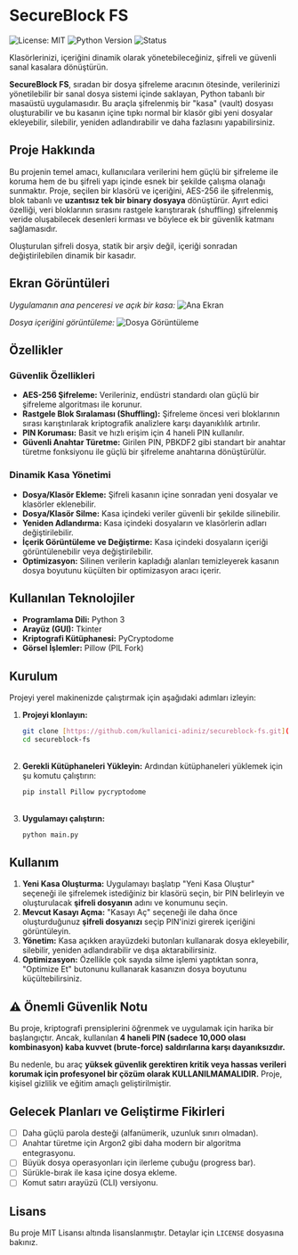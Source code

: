 # SecureBlock FS

![License: MIT](https://img.shields.io/badge/License-MIT-yellow.svg)
![Python Version](https://img.shields.io/badge/python-3.x-blue.svg)
![Status](https://img.shields.io/badge/status-aktif-brightgreen)

Klasörlerinizi, içeriğini dinamik olarak yönetebileceğiniz, şifreli ve güvenli sanal kasalara dönüştürün.

**SecureBlock FS**, sıradan bir dosya şifreleme aracının ötesinde, verilerinizi yönetilebilir bir sanal dosya sistemi içinde saklayan, Python tabanlı bir masaüstü uygulamasıdır. Bu araçla şifrelenmiş bir "kasa" (vault) dosyası oluşturabilir ve bu kasanın içine tıpkı normal bir klasör gibi yeni dosyalar ekleyebilir, silebilir, yeniden adlandırabilir ve daha fazlasını yapabilirsiniz.

## Proje Hakkında

Bu projenin temel amacı, kullanıcılara verilerini hem güçlü bir şifreleme ile koruma hem de bu şifreli yapı içinde esnek bir şekilde çalışma olanağı sunmaktır. Proje, seçilen bir klasörü ve içeriğini, AES-256 ile şifrelenmiş, blok tabanlı ve **uzantısız tek bir binary dosyaya** dönüştürür. Ayırt edici özelliği, veri bloklarının sırasını rastgele karıştırarak (shuffling) şifrelenmiş veride oluşabilecek desenleri kırması ve böylece ek bir güvenlik katmanı sağlamasıdır.

Oluşturulan şifreli dosya, statik bir arşiv değil, içeriği sonradan değiştirilebilen dinamik bir kasadır.

## Ekran Görüntüleri

*Uygulamanın ana penceresi ve açık bir kasa:*
![Ana Ekran](https://github.com/user-attachments/assets/7e5c1cc3-2b54-48df-ba35-5565a9fd6f69)

*Dosya içeriğini görüntüleme:*
![Dosya Görüntüleme](https://github.com/user-attachments/assets/1d2120cc-8fef-4827-a343-6b76e45ede76)

## Özellikler

### Güvenlik Özellikleri
-   **AES-256 Şifreleme:** Verileriniz, endüstri standardı olan güçlü bir şifreleme algoritması ile korunur.
-   **Rastgele Blok Sıralaması (Shuffling):** Şifreleme öncesi veri bloklarının sırası karıştırılarak kriptografik analizlere karşı dayanıklılık artırılır.
-   **PIN Koruması:** Basit ve hızlı erişim için 4 haneli PIN kullanılır.
-   **Güvenli Anahtar Türetme:** Girilen PIN, PBKDF2 gibi standart bir anahtar türetme fonksiyonu ile güçlü bir şifreleme anahtarına dönüştürülür.

### Dinamik Kasa Yönetimi
-   **Dosya/Klasör Ekleme:** Şifreli kasanın içine sonradan yeni dosyalar ve klasörler eklenebilir.
-   **Dosya/Klasör Silme:** Kasa içindeki veriler güvenli bir şekilde silinebilir.
-   **Yeniden Adlandırma:** Kasa içindeki dosyaların ve klasörlerin adları değiştirilebilir.
-   **İçerik Görüntüleme ve Değiştirme:** Kasa içindeki dosyaların içeriği görüntülenebilir veya değiştirilebilir.
-   **Optimizasyon:** Silinen verilerin kapladığı alanları temizleyerek kasanın dosya boyutunu küçülten bir optimizasyon aracı içerir.

## Kullanılan Teknolojiler
-   **Programlama Dili:** Python 3
-   **Arayüz (GUI):** Tkinter
-   **Kriptografi Kütüphanesi:** PyCryptodome
-   **Görsel İşlemler:** Pillow (PIL Fork)

## Kurulum

Projeyi yerel makinenizde çalıştırmak için aşağıdaki adımları izleyin:

1.  **Projeyi klonlayın:**
    ```bash
    git clone [https://github.com/kullanici-adiniz/secureblock-fs.git](https://github.com/kullanici-adiniz/secureblock-fs.git)
    cd secureblock-fs
    ```
    <br>
2.  **Gerekli Kütüphaneleri Yükleyin:**
    Ardından kütüphaneleri yüklemek için şu komutu çalıştırın:
    ```bash
    pip install Pillow pycryptodome
    ```
    <br>
3.  **Uygulamayı çalıştırın:**
    ```bash
    python main.py
    ```

## Kullanım

1.  **Yeni Kasa Oluşturma:** Uygulamayı başlatıp "Yeni Kasa Oluştur" seçeneği ile şifrelemek istediğiniz bir klasörü seçin, bir PIN belirleyin ve oluşturulacak **şifreli dosyanın** adını ve konumunu seçin.
2.  **Mevcut Kasayı Açma:** "Kasayı Aç" seçeneği ile daha önce oluşturduğunuz **şifreli dosyanızı** seçip PIN'inizi girerek içeriğini görüntüleyin.
3.  **Yönetim:** Kasa açıkken arayüzdeki butonları kullanarak dosya ekleyebilir, silebilir, yeniden adlandırabilir ve dışa aktarabilirsiniz.
4.  **Optimizasyon:** Özellikle çok sayıda silme işlemi yaptıktan sonra, "Optimize Et" butonunu kullanarak kasanızın dosya boyutunu küçültebilirsiniz.

## ⚠️ Önemli Güvenlik Notu

Bu proje, kriptografi prensiplerini öğrenmek ve uygulamak için harika bir başlangıçtır. Ancak, kullanılan **4 haneli PIN (sadece 10,000 olası kombinasyon) kaba kuvvet (brute-force) saldırılarına karşı dayanıksızdır.**

Bu nedenle, bu araç **yüksek güvenlik gerektiren kritik veya hassas verileri korumak için profesyonel bir çözüm olarak KULLANILMAMALIDIR.** Proje, kişisel gizlilik ve eğitim amaçlı geliştirilmiştir.

## Gelecek Planları ve Geliştirme Fikirleri

-   [ ] Daha güçlü parola desteği (alfanümerik, uzunluk sınırı olmadan).
-   [ ] Anahtar türetme için Argon2 gibi daha modern bir algoritma entegrasyonu.
-   [ ] Büyük dosya operasyonları için ilerleme çubuğu (progress bar).
-   [ ] Sürükle-bırak ile kasa içine dosya ekleme.
-   [ ] Komut satırı arayüzü (CLI) versiyonu.

## Lisans

Bu proje MIT Lisansı altında lisanslanmıştır. Detaylar için `LICENSE` dosyasına bakınız.
